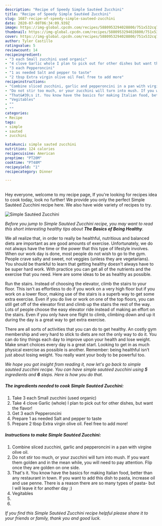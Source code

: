 ```yaml
---
description: "Recipe of Speedy Simple Sautéed Zucchini"
title: "Recipe of Speedy Simple Sautéed Zucchini"
slug: 1687-recipe-of-speedy-simple-sauteed-zucchini
date: 2020-07-08T06:34:09.939Z
image: https://img-global.cpcdn.com/recipes/5880953294028800/751x532cq70/simple-sauteed-zucchini-recipe-main-photo.jpg
thumbnail: https://img-global.cpcdn.com/recipes/5880953294028800/751x532cq70/simple-sauteed-zucchini-recipe-main-photo.jpg
cover: https://img-global.cpcdn.com/recipes/5880953294028800/751x532cq70/simple-sauteed-zucchini-recipe-main-photo.jpg
author: Tyler Castillo
ratingvalue: 5
reviewcount: 14
recipeingredient:
- "3 each Small zucchini used organic"
- "4 clove Garlic whole I plan to pick out for other dishes but want the flavor"
- "3 each Pepperoncini"
- "1 as needed Salt and pepper to taste"
- "2 tbsp Extra virgin olive oil Feel free to add more"
recipeinstructions:
- "Combine sliced zucchini, garlic and pepperoncini in a pan with virgine olive oil."
- "Do not stir too much, or your zucchini will turn into mush. If you want them golden and in the mean while, you will need to pay attention. Flip once they are golden on one side."
- "That&#39;s it. You know have the basics for making Italian food, better than any restaurant in town. If you want to add this dish to pasta, increase oil and use penne. There is a reason there are so many types of pasta- but I will leave it for another day ;)"
- "Vegitables"
- ""
- ""
categories:
- Recipe
tags:
- simple
- sauted
- zucchini

katakunci: simple sauted zucchini 
nutrition: 124 calories
recipecuisine: American
preptime: "PT20M"
cooktime: "PT48M"
recipeyield: "1"
recipecategory: Dinner

---
```

<br>
Hey everyone, welcome to my recipe page, If you're looking for recipes idea to cook today, look no further! We provide you only the perfect Simple Sautéed Zucchini recipe here. We also have wide variety of recipes to try.
<br>


![Simple Sautéed Zucchini](https://img-global.cpcdn.com/recipes/5880953294028800/751x532cq70/simple-sauteed-zucchini-recipe-main-photo.jpg)

<i>Before you jump to Simple Sautéed Zucchini recipe, you may want to read this short interesting healthy tips about <strong>The Basics of Being Healthy</strong>.</i>

We all realize that, in order to really be healthful, nutritious and balanced diets are important as are good amounts of exercise. Unfortunately, we do not always have the time or the power that this type of lifestyle involves. When our work day is done, most people do not wish to go to the gym. People crave salty and sweet, not veggies (unless they are vegetarians). You should be thankful to learn that getting healthy doesn't always have to be super hard work. With practice you can get all of the nutrients and the exercise that you need. Here are some ideas to be as healthy as possible.

Run the stairs. Instead of choosing the elevator, climb the stairs to your floor. This isn't as effortless to do if you work on a very high floor but if you work on a lower floor, making use of the stairs is a superb way to get some extra exercise. Even if you do live or work on one of the top floors, you can still get off of the elevator first and climb up the stairs the rest of the way. Lots of people choose the easy elevator ride instead of making an effort on the stairs. Even if you only have one flight to climb, climbing down and up it during the day is a great way to get extra exercise. 

There are all sorts of activities that you can do to get healthy. An costly gym membership and very hard to stick to diets are not the only way to do it. You can do tiny things each day to improve upon your health and lose weight. Make smart choices every day is a great start. Looking to get in as much physical exercise as possible is another. Remember: being healthful isn’t just about losing weight. You really want your body to be powerful too. 


<i>We hope you got insight from reading it, now let's go back to simple sautéed zucchini recipe. You can have simple sautéed zucchini using <strong>5</strong> ingredients and <strong>6</strong> steps. Here is how you do that.
</i>

##### The ingredients needed to cook Simple Sautéed Zucchini:

1. Take 3 each Small zucchini (used organic)
1. Take 4 clove Garlic (whole) I plan to pick out for other dishes, but want the flavor!
1. Get 3 each Pepperoncini
1. Prepare 1 as needed Salt and pepper to taste
1. Prepare 2 tbsp Extra virgin olive oil. Feel free to add more!


##### Instructions to make Simple Sautéed Zucchini:

1. Combine sliced zucchini, garlic and pepperoncini in a pan with virgine olive oil.
1. Do not stir too much, or your zucchini will turn into mush. If you want them golden and in the mean while, you will need to pay attention. Flip once they are golden on one side.
1. That&#39;s it. You know have the basics for making Italian food, better than any restaurant in town. If you want to add this dish to pasta, increase oil and use penne. There is a reason there are so many types of pasta- but I will leave it for another day ;)
1. Vegitables
1. 
1. 


<i>If you find this Simple Sautéed Zucchini recipe helpful please share it to your friends or family, thank you and good luck.</i>
